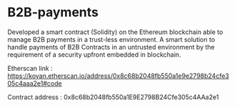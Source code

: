 # B2B-payments
Developed a smart contract (Solidity) on the Ethereum blockchain able to manage B2B payments in a trust-less environment.
A smart solution to handle payments of B2B Contracts in an untrusted environment by the requirement of a security upfront embedded in blockchain.

Etherscan link : https://kovan.etherscan.io/address/0x8c68b2048fb550a1e9e2798b24cfe305c4aaa2e1#code

Contract address : 0x8c68b2048fb550a1E9E2798B24Cfe305c4AAa2e1
